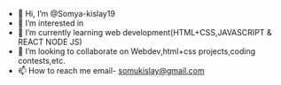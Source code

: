 - 👋 Hi, I’m @Somya-kislay19
- 👀 I’m interested in 
- 🌱 I’m currently learning web development(HTML+CSS,JAVASCRIPT & REACT NODE JS)
- 💞️ I’m looking to collaborate on Webdev,html+css projects,coding contests,etc.
- 📫 How to reach me email- somukislay@gmail.com

